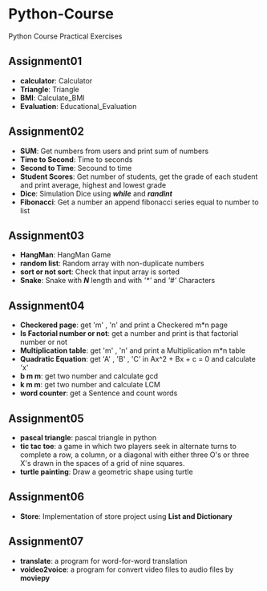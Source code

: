 # Python-Course
Python Course Practical Exercises


## Assignment01
- **calculator**: Calculator
- **Triangle**: Triangle
- **BMI**: Calculate_BMI
- **Evaluation**: Educational_Evaluation
 

## Assignment02
- **SUM**: Get numbers from users and print sum of numbers
- **Time to Second**: Time to seconds
- **Second to Time**: Secound to time
- **Student Scores**: Get number of students, get the grade of each student and print average, highest and lowest grade
- **Dice**: Simulation Dice using **_while_** and **_randint_** 
- **Fibonacci**: Get a number an append fibonacci series equal to number to list


## Assignment03
- **HangMan**: HangMan Game
- **random list**: Random array with non-duplicate numbers
- **sort or not sort**: Check that input array is sorted
- **Snake**: Snake with **_N_** length and with _'*'_ and _'#'_ Characters


## Assignment04
- **Checkered page**: get 'm' , 'n' and print a Checkered m*n page
- **Is Factorial number or not**: get a number and print is that factorial number or not
- **Multiplication table**: get 'm' , 'n' and print a Multiplication m*n table
- **Quadratic Equation**: get 'A' , 'B' , 'C' in Ax^2 + Bx + c = 0 and calculate 'x'
- **b m m**: get two number and calculate gcd
- **k m m**: get two number and calculate LCM
- **word counter**: get a Sentence and count words


## Assignment05
- **pascal triangle**: pascal triangle in python
- **tic tac toe**: a game in which two players seek in alternate turns to complete a row, a column, or a diagonal with either three O's or three X's drawn in the spaces of a grid of nine squares.
- **turtle painting**: Draw a geometric shape using turtle


## Assignment06
- **Store**: Implementation of store project using **List and Dictionary**


## Assignment07
- **translate**: a program for word-for-word translation
- **voideo2voice**: a program for convert video files to audio files by **moviepy**
